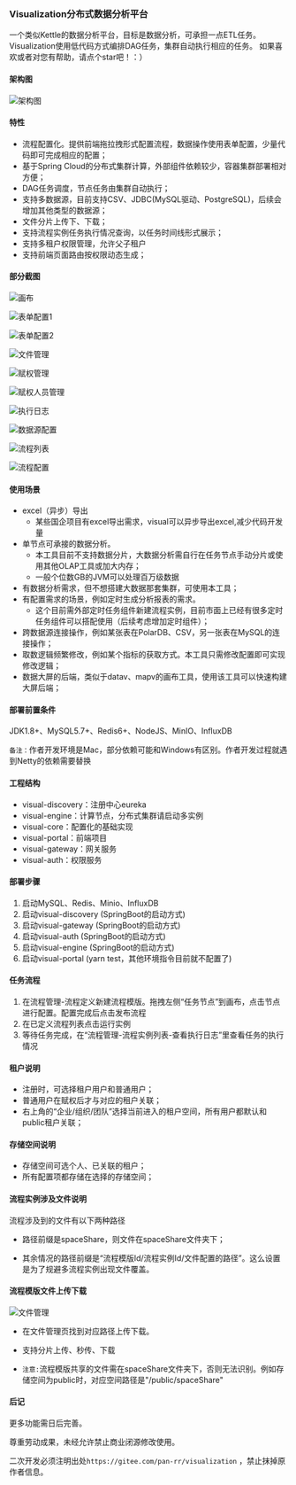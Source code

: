 ### Visualization分布式数据分析平台

一个类似Kettle的数据分析平台，目标是数据分析，可承担一点ETL任务。
Visualization使用低代码方式编排DAG任务，集群自动执行相应的任务。
如果喜欢或者对您有帮助，请点个star吧！：）

#### 架构图

![架构图](https://gitee.com/pan-rr/visualization/raw/master/pic/visual.svg)


#### 特性

+ 流程配置化。提供前端拖拉拽形式配置流程，数据操作使用表单配置，少量代码即可完成相应的配置；
+ 基于Spring Cloud的分布式集群计算，外部组件依赖较少，容器集群部署相对方便；
+ DAG任务调度，节点任务由集群自动执行；
+ 支持多数据源，目前支持CSV、JDBC(MySQL驱动、PostgreSQL)，后续会增加其他类型的数据源；
+ 文件分片上传下、下载；
+ 支持流程实例任务执行情况查询，以任务时间线形式展示；
+ 支持多租户权限管理，允许父子租户
+ 支持前端页面路由按权限动态生成；

#### 部分截图

![画布](https://gitee.com/pan-rr/visualization/raw/master/pic/画布.png)

![表单配置1](https://gitee.com/pan-rr/visualization/raw/master/pic/任务节点表单配置.png)

![表单配置2](https://gitee.com/pan-rr/visualization/raw/master/pic/表单配置.png)

![文件管理](https://gitee.com/pan-rr/visualization/raw/master/pic/文件管理.png)

![赋权管理](https://gitee.com/pan-rr/visualization/raw/master/pic/赋权管理.png)

![赋权人员管理](https://gitee.com/pan-rr/visualization/raw/master/pic/赋权人员管理.png)

![执行日志](https://gitee.com/pan-rr/visualization/raw/master/pic/执行日志.png)

![数据源配置](https://gitee.com/pan-rr/visualization/raw/master/pic/数据源配置.png)

![流程列表](https://gitee.com/pan-rr/visualization/raw/master/pic/流程列表.png)

![流程配置](https://gitee.com/pan-rr/visualization/raw/master/pic/流程配置.png)

#### 使用场景

+ excel（异步）导出
  - 某些国企项目有excel导出需求，visual可以异步导出excel,减少代码开发量
+ 单节点可承接的数据分析。
  - 本工具目前不支持数据分片，大数据分析需自行在任务节点手动分片或使用其他OLAP工具或加大内存；
  - 一般个位数GB的JVM可以处理百万级数据
+ 有数据分析需求，但不想搭建大数据那套集群，可使用本工具；
+ 有配置需求的场景，例如定时生成分析报表的需求。
  - 这个目前需外部定时任务组件新建流程实例，目前市面上已经有很多定时任务组件可以搭配使用（后续考虑增加定时组件）；
+ 跨数据源连接操作，例如某张表在PolarDB、CSV，另一张表在MySQL的连接操作；
+ 取数逻辑频繁修改，例如某个指标的获取方式。本工具只需修改配置即可实现修改逻辑； 
+ 数据大屏的后端，类似于datav、mapv的画布工具，使用该工具可以快速构建大屏后端；

#### 部署前置条件

JDK1.8+、MySQL5.7+、Redis6+、NodeJS、MinIO、InfluxDB

`备注：`作者开发环境是Mac，部分依赖可能和Windows有区别。作者开发过程就遇到Netty的依赖需要替换

#### 工程结构

+ visual-discovery：注册中心eureka
+ visual-engine：计算节点，分布式集群请启动多实例
+ visual-core：配置化的基础实现
+ visual-portal：前端项目
+ visual-gateway：网关服务
+ visual-auth：权限服务

#### 部署步骤

1. 启动MySQL、Redis、Minio、InfluxDB
2. 启动visual-discovery (SpringBoot的启动方式)
3. 启动visual-gateway (SpringBoot的启动方式)
4. 启动visual-auth (SpringBoot的启动方式)
5. 启动visual-engine (SpringBoot的启动方式)
6. 启动visual-portal (yarn test，其他环境指令目前就不配置了)

#### 任务流程


1. 在流程管理-流程定义新建流程模版。拖拽左侧“任务节点”到画布，点击节点进行配置。配置完成后点击发布流程
2. 在已定义流程列表点击运行实例
3. 等待任务完成，在“流程管理-流程实例列表-查看执行日志”里查看任务的执行情况

#### 租户说明

+ 注册时，可选择租户用户和普通用户；
+ 普通用户在赋权后才与对应的租户关联；
+ 右上角的“企业/组织/团队”选择当前进入的租户空间，所有用户都默认和public租户关联；

#### 存储空间说明

+ 存储空间可选个人、已关联的租户；
+ 所有配置项都存储在选择的存储空间；

#### 流程实例涉及文件说明

流程涉及到的文件有以下两种路径

+ 路径前缀是spaceShare，则文件在spaceShare文件夹下；

+ 其余情况的路径前缀是“流程模版Id/流程实例Id/文件配置的路径”。这么设置是为了规避多流程实例出现文件覆盖。

#### 流程模版文件上传下载

![文件管理](https://gitee.com/pan-rr/visualization/raw/master/pic/文件管理.png)

+ 在文件管理页找到对应路径上传下载。

+ 支持分片上传、秒传、下载

+ `注意:`流程模版共享的文件需在spaceShare文件夹下，否则无法识别。例如存储空间为public时，对应空间路径是"/public/spaceShare"

#### 后记

更多功能需日后完善。

尊重劳动成果，未经允许禁止商业闭源修改使用。

二次开发必须注明出处`https://gitee.com/pan-rr/visualization` ，禁止抹掉原作者信息。